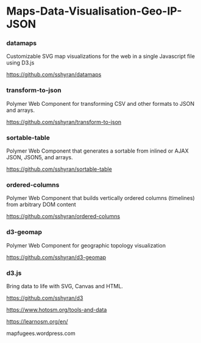 # Maps-Data-Visualisation-Geo-IP-JSON


### datamaps
Customizable SVG map visualizations for the web in a single Javascript file using D3.js

https://github.com/sshyran/datamaps



### transform-to-json
Polymer Web Component for transforming CSV and other formats to JSON and arrays.

https://github.com/sshyran/transform-to-json



### sortable-table
Polymer Web Component that generates a sortable <table> from inlined or AJAX JSON, JSON5, and arrays.
  
https://github.com/sshyran/sortable-table




### ordered-columns
Polymer Web Component that builds vertically ordered columns (timelines) from arbitrary DOM content

https://github.com/sshyran/ordered-columns



### d3-geomap
Polymer Web Component for geographic topology visualization

https://github.com/sshyran/d3-geomap




### d3.js
Bring data to life with SVG, Canvas and HTML.

https://github.com/sshyran/d3


https://www.hotosm.org/tools-and-data

https://learnosm.org/en/

mapfugees.wordpress.com







